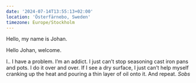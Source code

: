 ```yaml
---
date: '2024-07-14T13:55:13+02:00'
location: 'Österfärnebo, Sweden'
timezone: Europe/Stockholm
---
```

Hello, my name is Johan.

Hello Johan, welcome.

I.. I have a problem. I’m an addict. I just can’t stop seasoning cast iron pans and pots. I do it over and over. If I see a dry surface, I just can’t help myself cranking up the heat and pouring a thin layer of oil onto it. And repeat. *Sobs*


